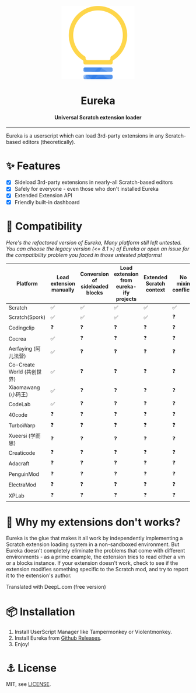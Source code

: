 <div align="center">

<img alt="logo" src="./assets/eureka.svg" width="200px">

# Eureka

#### Universal Scratch extension loader

</div>

---

Eureka is a userscript which can load 3rd-party extensions in any Scratch-based editors (theoretically).

# ✨ Features

- [x] Sideload 3rd-party extensions in nearly-all Scratch-based editors
- [x] Safely for everyone - even those who don't installed Eureka
- [x] Extended Extension API
- [x] Friendly built-in dashboard

# 🔧 Compatibility

*Here's the refactored version of Eureka, Many platform still left untested. You can choose the legacy version (<= 8.1 >) of Eureka or open an issue for the compatibility problem you faced in those untested platforms!*

| Platform                        | Load extension manually | Conversion of sideloaded blocks | Load extension from eureka-ify projects | Extended Scratch context | No mixin conflicts |
|---------------------------------|-------------------------|---------------------------------|-----------------------------------------|--------------------------|--------------------|
| Scratch                         | ✅                       | ✅                               | ✅                                       | ✅                        | ✅                  |
| Scratch(Spork)                  | ✅                       | ✅                               | ✅                                       | ✅                        | ❓                  |
| Codingclip                      | ❓                       | ❓                               | ❓                                       | ❓                        | ❓                  |
| Cocrea                          | ✅                       | ❓                               | ❓                                       | ❓                        | ❓                  |
| Aerfaying (阿儿法营)             | ✅                       | ❓                               | ❓                                       | ❓                        | ❓                  |
| Co-Create World (共创世界)       | ✅                       | ❓                               | ❓                                       | ❓                        | ❓                  |
| Xiaomawang (小码王)              | ✅                       | ❓                               | ❓                                       | ❓                        | ❓                  |
| CodeLab                         | ✅                       | ❓                               | ❓                                       | ❓                        | ❓                  |
| 40code                          | ❓                       | ❓                               | ❓                                       | ❓                        | ❓                  |
| TurboWarp                       | ❓                       | ❓                               | ❓                                       | ❓                        | ❓                  |
| Xueersi (学而思)                | ❓                       | ❓                               | ❓                                       | ❓                        | ❓                  |
| Creaticode                      | ❓                       | ❓                               | ❓                                       | ❓                        | ❓                  |
| Adacraft                        | ❓                       | ❓                               | ❓                                       | ❓                        | ❓                  |
| PenguinMod                      | ❓                       | ❓                               | ❓                                       | ❓                        | ❓                  |
| ElectraMod                      | ❓                       | ❓                               | ❓                                       | ❓                        | ❓                  |
| XPLab                           | ❓                       | ❓                               | ❓                                       | ❓                        | ❓                  |

# 🧵 Why my extensions don't works?

Eureka is the glue that makes it all work by independently implementing a Scratch extension loading system in a non-sandboxed environment. But Eureka doesn't completely eliminate the problems that come with different environments - as a prime example, the extension tries to read either a vm or a blocks instance. If your extension doesn't work, check to see if the extension modifies something specific to the Scratch mod, and try to report it to the extension's author.

Translated with DeepL.com (free version)

# 📦 Installation

1. Install UserScript Manager like Tampermonkey or Violentmonkey.
2. Install Eureka from [Github Releases](https://github.com/EurekaScratch/eureka/releases).
3. Enjoy!

# ⚓ License

MIT, see [LICENSE](./LICENSE).
